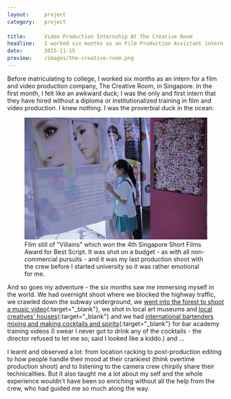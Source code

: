 ```yaml
---
layout:     project
category:   project

title:      Video Production Internship At The Creative Room
headline:   I worked six months as an Film Production Assistant intern.
date:       2015-11-15
preview:    /images/the-creative-room.png
---
```


Before matriculating to college, I worked six months as an intern for a film and video production company, The Creative Room, in Singapore. In the first month, I felt like an awkward duck; I was the only and first intern that they have hired without a diploma or institutionalized training in film and video production. I knew nothing. I was the proverbial duck in the ocean.


<figure>
<img src="/images/short-film-villian.JPG" class="imgbleed">
<figcaption>Film still of "Villains" which won the 4th Singapore Short Films Award for Best Script. It was shot on a budget - as with all non-commercial pursuits - and it was my last production shoot with the crew before I started university so it was rather emotional for me.  </figcaption>
</figure>

And so goes my adventure - the six months saw me immersing myself in the world.  We had overnight shoot where we blocked the highway traffic, we crawled down the subway underground, we [went into the forest to shoot a music video](https://www.youtube.com/watch?v=hFDvmyGtekQ&ab_channel=TheSamWillows){:target="_blank"}, we shot in local art museums and [local creatives' houses](https://www.youtube.com/watch?v=ml-2TpFlKzE&ab_channel=ObjectifsFilmsSG){:target="_blank"} and we had [international bartenders mixing and making cocktails and spirits](https://www.youtube.com/watch?v=DfocvGrgOZQ&list=PLJC89mwp5tNplMArokUFvVgR55ch-X4wZ&ab_channel=DiageoBarAcademy){:target="_blank"} for bar academy training videos (I swear I never got to drink any of the cocktails - the director refused to let me so; said I looked like a kiddo.) and ...

I learnt and observed a lot: from location racking to post-production editing to how people handle their mood at their crankiest (think overtime production shoot) and to listening to the camera crew chirpily share their technicalities. But it also taught me a lot about my self and the whole experience wouldn't have been so enriching without all the help from the crew, who had guided me so much along the way.
